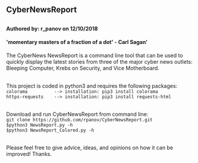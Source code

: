 <h2>CyberNewsReport<h2>
<h4>Authored by: r_panov on 12/10/2018</h4>
<h4>'momentary masters of a fraction of a dot' - Carl Sagan'</h4>

<p>
The CyberNews NewsReport is a command line tool that can be used to quickly display the latest stories from three of the major cyber news outlets: Bleeping Computer, Krebs on Security, and Vice Motherboard.<br><br>

This project is coded in python3 and requires the following packages:<br>
`colorama          --> installation: pip3 install colorama` <br>
`https-requests    --> installation: pip3 install requests-html`<br><br>

Download and run CyberNewsReport from command line:<br>
`git clone https://github.com/rpanov/CyberNewsReport.git`<br>
`$python3 NewsReport.py -h`<br>
`$python3 NewsReport_Colored.py -h`<br><br>

Please feel free to give advice, ideas, and opinions on how it can be improved!
Thanks.
</p>


